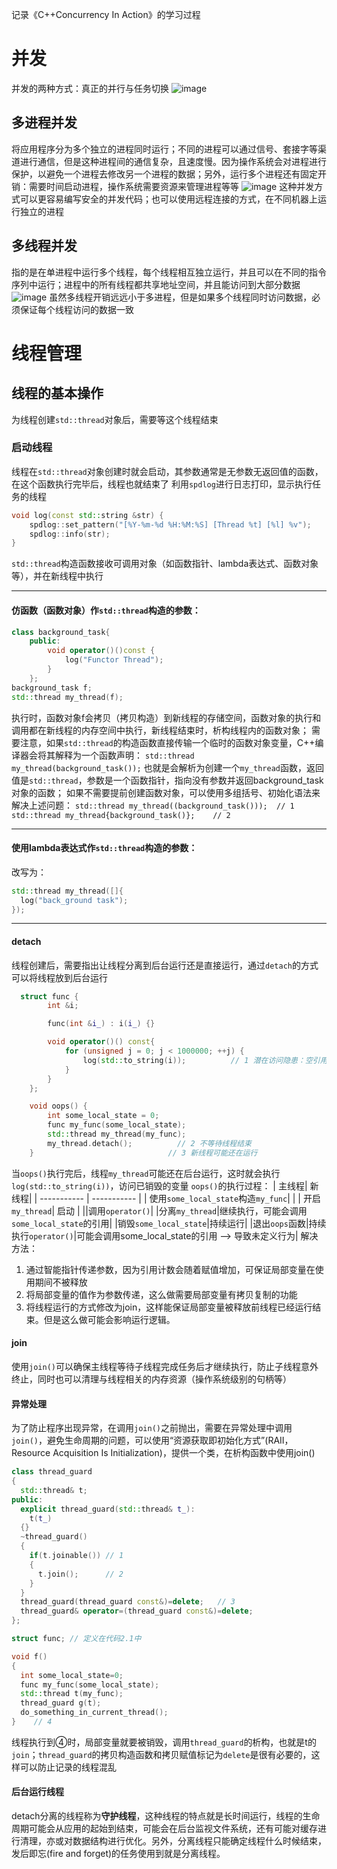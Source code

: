 记录《C++Concurrency In Action》的学习过程
# 并发
并发的两种方式：真正的并行与任务切换
![image](https://github.com/user-attachments/assets/11994029-b407-4a19-9374-de8ad04bc5de)
## 多进程并发
将应用程序分为多个独立的进程同时运行；不同的进程可以通过信号、套接字等渠道进行通信，但是这种进程间的通信复杂，且速度慢。因为操作系统会对进程进行保护，以避免一个进程去修改另一个进程的数据；另外，运行多个进程还有固定开销：需要时间启动进程，操作系统需要资源来管理进程等等
![image](https://github.com/user-attachments/assets/77866f24-9af1-4ea4-aa4f-f478314d8971)
这种并发方式可以更容易编写安全的并发代码；也可以使用远程连接的方式，在不同机器上运行独立的进程
## 多线程并发
指的是在单进程中运行多个线程，每个线程相互独立运行，并且可以在不同的指令序列中运行；进程中的所有线程都共享地址空间，并且能访问到大部分数据
![image](https://github.com/user-attachments/assets/feded280-ebc0-4fd6-8196-f8957cb579a3)
虽然多线程开销远远小于多进程，但是如果多个线程同时访问数据，必须保证每个线程访问的数据一致

# 线程管理
## 线程的基本操作
为线程创建`std::thread`对象后，需要等这个线程结束
### 启动线程
线程在`std::thread`对象创建时就会启动，其参数通常是无参数无返回值的函数，在这个函数执行完毕后，线程也就结束了
利用`spdlog`进行日志打印，显示执行任务的线程
```C++
void log(const std::string &str) {
    spdlog::set_pattern("[%Y-%m-%d %H:%M:%S] [Thread %t] [%l] %v");
    spdlog::info(str);
}
```
`std::thread`构造函数接收可调用对象（如函数指针、lambda表达式、函数对象等），并在新线程中执行
***
#### 仿函数（函数对象）作`std::thread`构造的参数：
```C++
class background_task{
    public:
        void operator()()const {
            log("Functor Thread");
        }
    };
background_task f;
std::thread my_thread(f);
```
执行时，函数对象f会拷贝（拷贝构造）到新线程的存储空间，函数对象的执行和调用都在新线程的内存空间中执行，新线程结束时，析构线程内的函数对象；
需要注意，如果`std::thread`的构造函数直接传输一个临时的函数对象变量，C++编译器会将其解释为一个函数声明：
`std::thread my_thread(background_task());`
也就是会解析为创建一个`my_thread`函数，返回值是`std::thread`，参数是一个函数指针，指向没有参数并返回background_task对象的函数；
如果不需要提前创建函数对象，可以使用多组括号、初始化语法来解决上述问题：
`std::thread my_thread((background_task()));  // 1`
`std::thread my_thread{background_task()};    // 2`
***
#### 使用lambda表达式作`std::thread`构造的参数：
改写为：
```C++
std::thread my_thread([]{
  log("back_ground task");
});
```
***
#### detach
线程创建后，需要指出让线程分离到后台运行还是直接运行，通过`detach`的方式可以将线程放到后台运行
```C++
  struct func {
        int &i;

        func(int &i_) : i(i_) {}

        void operator()() const{
            for (unsigned j = 0; j < 1000000; ++j) {
                log(std::to_string(i));          // 1 潜在访问隐患：空引用
            }
        }
    };

    void oops() {
        int some_local_state = 0;
        func my_func(some_local_state);
        std::thread my_thread(my_func);
        my_thread.detach();          // 2 不等待线程结束
    }                              // 3 新线程可能还在运行
```
当`oops()`执行完后，线程`my_thread`可能还在后台运行，这时就会执行`log(std::to_string(i))`，访问已销毁的变量
`oops()`的执行过程：
| 主线程| 新线程|
| ----------- | ----------- |
| 使用`some_local_state`构造`my_func`| |
| 开启`my_thread`| 启动 |
||调用`operator()`|
|分离`my_thread`|继续执行，可能会调用`some_local_state`的引用|
|销毁`some_local_state`|持续运行|
|退出`oops`函数|持续执行`operator()`|可能会调用some_local_state的引用 --> 导致未定义行为|
解决方法：
1. 通过智能指针传递参数，因为引用计数会随着赋值增加，可保证局部变量在使用期间不被释放
2. 将局部变量的值作为参数传递，这么做需要局部变量有拷贝复制的功能
3. 将线程运行的方式修改为join，这样能保证局部变量被释放前线程已经运行结束。但是这么做可能会影响运行逻辑。
#### join
使用`join()`可以确保主线程等待子线程完成任务后才继续执行，防止子线程意外终止，同时也可以清理与线程相关的内存资源（操作系统级别的句柄等）
#### 异常处理
为了防止程序出现异常，在调用`join()`之前抛出，需要在异常处理中调用`join()`，避免生命周期的问题，可以使用“资源获取即初始化方式”(RAII，Resource Acquisition Is Initialization)，提供一个类，在析构函数中使用join()
```C++
class thread_guard
{
  std::thread& t;
public:
  explicit thread_guard(std::thread& t_):
    t(t_)
  {}
  ~thread_guard()
  {
    if(t.joinable()) // 1
    {
      t.join();      // 2
    }
  }
  thread_guard(thread_guard const&)=delete;   // 3
  thread_guard& operator=(thread_guard const&)=delete;
};

struct func; // 定义在代码2.1中

void f()
{
  int some_local_state=0;
  func my_func(some_local_state);
  std::thread t(my_func);
  thread_guard g(t);
  do_something_in_current_thread();
}    // 4
```
线程执行到④时，局部变量就要被销毁，调用`thread_guard`的析构，也就是t的`join`；`thread_guard`的拷贝构造函数和拷贝赋值标记为`delete`是很有必要的，这样可以防止记录的线程混乱
#### 后台运行线程
detach分离的线程称为**守护线程**，这种线程的特点就是长时间运行，线程的生命周期可能会从应用的起始到结束，可能会在后台监视文件系统，还有可能对缓存进行清理，亦或对数据结构进行优化。另外，分离线程只能确定线程什么时候结束，发后即忘(fire and forget)的任务使用到就是分离线程。